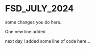 # FSD_JULY_2024


some changes you do here..



One new line added


next day I added some line of code here...
